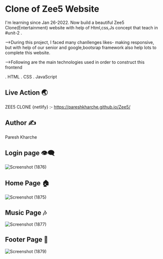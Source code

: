 
# Clone of Zee5 Website

 I'm learning since Jan 26-2022. Now build a beautiful Zee5 Clone(Entertainment) website with help of Html,css,Js concept that teach in #unit-2 .

-->During this project, I faced many chanllenges likes- making responsive, but with help of our senior and google,bootsrap framework also help lots  to complete this website.


-->Following are the main technologies used in order to construct this frontend

. HTML
. CSS
. JavaScript


## Live Action 🌏

ZEE5 CLONE {netlify} :- https://pareshkharche.github.io/Zee5/
## Author ✍️

Paresh Kharche
## Login page 👁️‍🗨️
![Screenshot (1876)](https://user-images.githubusercontent.com/100846744/167242467-1057b7f4-edb8-4f24-9ab4-07abf33b5c38.png)

## Home Page 🏠
![Screenshot (1875)](https://user-images.githubusercontent.com/100846744/167242457-6f74cb3b-267e-4c31-bbe4-7731fe27b608.png)

## Music Page 🎶
![Screenshot (1877)](https://user-images.githubusercontent.com/100846744/167242514-7403c00d-1eb6-47d0-8989-6b7feac29740.png)

## Footer Page 🚧
![Screenshot (1879)](https://user-images.githubusercontent.com/100846744/167242530-1901b2ed-c611-4520-b8ca-93e8052a6a13.png)






